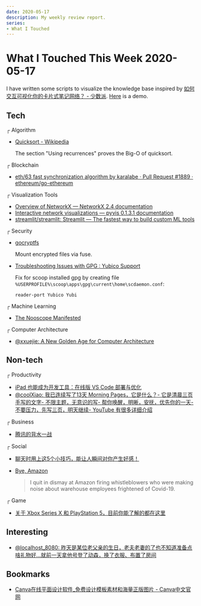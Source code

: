 ```yaml
---
date: 2020-05-17
description: My weekly review report.
series:
- What I Touched
---
```


# What I Touched This Week 2020-05-17

I have written some scripts to visualize the knowledge base inspired by [如何交互可视化你的卡片式笔记网络？ - 少数派](https://sspai.com/post/59951). [Here](https://blog.iany.me/uploads/202005/422yDl/kbnet.html) is a demo.

<!--more-->

## Tech

┌ Algorithm

* [Quicksort - Wikipedia](https://en.wikipedia.org/wiki/Quicksort)

	The section "Using recurrences" proves the Big-O of quicksort.

┌ Blockchain

* [eth/63 fast synchronization algorithm by karalabe · Pull Request #1889 · ethereum/go-ethereum](https://github.com/ethereum/go-ethereum/pull/1889)

┌ Visualization Tools

* [Overview of NetworkX — NetworkX 2.4 documentation](https://networkx.github.io/documentation/stable/)
* [Interactive network visualizations — pyvis 0.1.3.1 documentation](http://pyvis.readthedocs.io/en/latest/)
* [streamlit/streamlit: Streamlit — The fastest way to build custom ML tools](https://github.com/streamlit/streamlit)

┌ Security

* [gocryptfs](https://nuetzlich.net/gocryptfs/quickstart/)

    Mount encrypted files via fuse.

* [Troubleshooting Issues with GPG : Yubico Support](https://support.yubico.com/hc/en-us/articles/360013714479-Troubleshooting-Issues-with-GPG)

    Fix for scoop installed gpg by creating file `%USERPROFILE%\scoop\apps\gpg\current\home\scdaemon.conf`:

    ```
    reader-port Yubico Yubi
    ```

┌ Machine Learning

* [The Nooscope Manifested](https://nooscope.ai)

┌ Computer Architecture

* [@xxuejie: A New Golden Age for Computer Architecture](https://twitter.com/xxuejie/status/1258742812079611905)

## Non-tech

┌ Productivity

* [iPad 也能成为开发工具：在线版 VS Code 部署与优化](https://sspai.com/post/60456)
* [@coolXiao: 我已连续写了13天 Morning Pages，它是什么？- 它是清晨三页手写的文字- 不限主题，无意识的写- 帮你唤醒，明晰，安抚，优先你的一天- 不要压力，先写三页，明天继续- YouTube 有很多详细介绍](https://twitter.com/coolXiao/status/1259709899350528001)

┌ Business

* [腾讯的背水一战](https://www.toutiao.com/i6825945036572590604/)

┌ Social

* [聊天时用上这5个小技巧，能让人瞬间对你产生好感！](https://mp.weixin.qq.com/s/n5zhRGcHxRLv3DlQ8lqcVw)
* [Bye, Amazon](https://www.tbray.org/ongoing/When/202x/2020/04/29/Leaving-Amazon)

    > I quit in dismay at Amazon firing whistleblowers who were making noise about warehouse employees frightened of Covid-19.

┌ Game

* [关于 Xbox Series X 和 PlayStation 5，目前你能了解的都在这里](https://sspai.com/post/59797)

## Interesting

* [@localhost_8080: 昨天是某位老父亲的生日，老夫老妻的了也不知道准备点啥礼物好…就前一天拿他号登了动森，换了衣服、布置了房间](https://twitter.com/localhost_8080/status/1261852989070827520)

## Bookmarks

* [Canva在线平面设计软件_免费设计模板素材和海量正版图片 - Canva中文官网](https://www.canva.cn)

